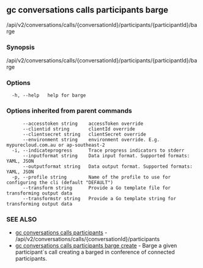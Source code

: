 ## gc conversations calls participants barge

/api/v2/conversations/calls/{conversationId}/participants/{participantId}/barge

### Synopsis

/api/v2/conversations/calls/{conversationId}/participants/{participantId}/barge

### Options

```
  -h, --help   help for barge
```

### Options inherited from parent commands

```
      --accesstoken string    accessToken override
      --clientid string       clientId override
      --clientsecret string   clientSecret override
      --environment string    environment override. E.g. mypurecloud.com.au or ap-southeast-2
  -i, --indicateprogress      Trace progress indicators to stderr
      --inputformat string    Data input format. Supported formats: YAML, JSON
      --outputformat string   Data output format. Supported formats: YAML, JSON
  -p, --profile string        Name of the profile to use for configuring the cli (default "DEFAULT")
      --transform string      Provide a Go template file for transforming output data
      --transformstr string   Provide a Go template string for transforming output data
```

### SEE ALSO

* [gc conversations calls participants](gc_conversations_calls_participants.html)	 - /api/v2/conversations/calls/{conversationId}/participants
* [gc conversations calls participants barge create](gc_conversations_calls_participants_barge_create.html)	 - Barge a given participant`s call creating a barged in conference of connected participants.


